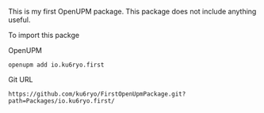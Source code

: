 This is my first OpenUPM package. This package does not include anything useful.


To import this packge

OpenUPM
```
openupm add io.ku6ryo.first
```

Git URL
```
https://github.com/ku6ryo/FirstOpenUpmPackage.git?path=Packages/io.ku6ryo.first/
```